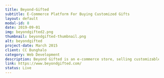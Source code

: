 ```yaml
---
title: Beyond-Gifted
subtitle: E-Commerce Platform For Buying Customized Gifts
layout: default
modal-id: 8
date: 2019-09-01
img: beyondgifted2.png
thumbnail: beyondgifted-thumbnail.png
alt: beyondgifted
project-date: March 2015
client: CC Bunghalo
category: Web Development
description: Beyond Gifted is an e-commerce store, selling customizable gifts. Customers can build their cart online and check out using a fast and reliable interface. The digital store enables users to procure the products they need, while leveraging the benefits of an online shopping experience. It benefits the sellers by helping them generate easy profits without a physical storefront. The web development platform makes sales and buying hassle-free and convenient. <br/><br/> Key Features - <br/>Fast and reliable checkout.<br/>User-friendly interface.<br/>All advantages of an online shopping experience.<br/><br/>How It Works?<br/>The website design uses PHP, and was successful in boosting the sale of products significantly.
link: https://www.beyondgifted.com/
status: Live
---
```

